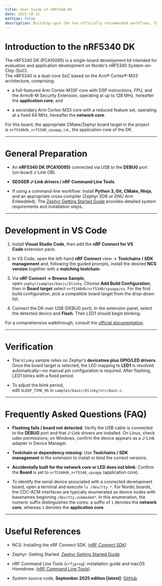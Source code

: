 ```yaml
---
title: User Guide of nRF5340 DK
date: 2025-10-15
mathjax: false
description: Building upon the two officially recommended workflows, this chapter details, from first principles, how to configure and use the nRF5340 DK on a local workstation. The Nordic nRF Connect SDK (NCS), built on Zephyr, is the preferred toolchain; for most projects, the official guidance is to build within the nRF Connect for VS Code extension.
---
```


# Introduction to the nRF5340 DK

The nRF5340 DK (PCA10095) is a single-board development kit intended for evaluation and application development on Nordic’s nRF5340 System-on-Chip (SoC).  
The nRF5340 is a dual-core SoC based on the Arm® Cortex®-M33 architecture, comprising:

- a full-featured Arm Cortex-M33F core with DSP instructions, FPU, and the Armv8-M Security Extension, operating at up to 128 MHz, hereafter the **application core**; and
    
- a secondary Arm Cortex-M33 core with a reduced feature set, operating at a fixed 64 MHz, hereafter the **network core**.

For this board, the appropriate CMake/Zephyr board target in the project is `nrf5340dk_nrf5340_cpuapp`, i.e., the application core of the DK.

---

# General Preparation

- An **nRF5340 DK (PCA10095)** connected via USB to the **DEBUG** port (on-board J-Link OB).
    
- **SEGGER J-Link drivers / nRF Command Line Tools**.

- If using a command-line workflow: install **Python 3, Git, CMake, Ninja**, and an appropriate cross-compiler (Zephyr SDK or GNU Arm Embedded). The [Zephyr Getting Started Guide](https://docs.zephyrproject.org/latest/develop/getting_started/index.html) provides detailed system requirements and installation steps.

---

# Development in VS Code

1. Install **Visual Studio Code**, then add the **nRF Connect for VS Code** extension pack.
    
2. In VS Code, open the left-hand **nRF Connect** view → **Toolchains / SDK management** and, following the guided prompts, install the desired **NCS version** together with a **matching toolchain**.
    
3. Via **nRF Connect → Browse Sample**, open `zephyr/samples/basic/blinky`. Choose **Add Build Configuration**, then in **Board target** select `nrf5340dk/nrf5340/cpuapp/ns`. For the first build configuration, pick a compatible board target from the drop-down list.
    
4. Connect the DK over USB (DEBUG port). In the extension panel, select the detected device and **Flash**. Then LED1 should begin blinking.

For a comprehensive walkthrough, consult the [official documentation](https://docs.nordicsemi.com/bundle/nrf-connect-vscode/page/index.html).

---

# Verification

- The `blinky` sample relies on Zephyr’s **devicetree plus GPIO/LED drivers**. Once the board target is selected, the LED mapping to **LED1** is resolved automatically—no manual pin configuration is required. After flashing, LED1 blinks with a fixed period.
    
- To adjust the blink period, edit `SLEEP_TIME_MS` in `samples/basic/blinky/src/main.c`.

---

# Frequently Asked Questions (FAQ)

- **Flashing fails / board not detected**: Verify the USB cable is connected to the **DEBUG** port and that J-Link drivers are installed. On Linux, check udev permissions; on Windows, confirm the device appears as a J-Link adapter in Device Manager.
    
- **Toolchain or dependency missing**: Use **Toolchains / SDK management** in the extension to install or bind the correct versions.
    
- **Accidentally built for the network core or LED does not blink**: Confirm the **Board** is set to `nrf5340dk_nrf5340_cpuapp` (application core).

- To identify the serial device associated with a connected development board, open a terminal and execute `ls /dev/tty.*`. For Nordic boards, the CDC-ACM interfaces are typically enumerated as device nodes with basenames beginning `/dev/tty.usbmodem*`. In this enumeration, the numeric suffix distinguishes the cores: a suffix of `1` denotes the **network core**, whereas `3` denotes the **application core**.

---

# Useful References

- NCS: Installing the nRF Connect SDK. ([nRF Connect SDK](https://docs.nordicsemi.com/bundle/ncs-latest/page/nrf/installation/install_ncs.html?utm_source=chatgpt.com "Installing the nRF Connect SDK - Technical Documentation"))
    
- Zephyr: Getting Started. [Zephyr Getting Started Guide](https://docs.zephyrproject.org/latest/develop/getting_started/index.html)
    
- nRF Command Line Tools (`nrfjprog`): installation guide and macOS Homebrew. ([nRF Command Line Tools](https://docs.nordicsemi.com/bundle/ug_nrf_cltools/page/UG/cltools/nrf_installation.html?utm_source=chatgpt.com "Installing the nRF Command Line Tools"))
    
- System source code, **September 2025 edition [latest]**: [GitHub](https://github.com/Pasdeau/Sys_collect)
